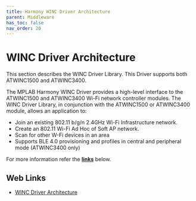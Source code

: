 ```yaml
---
title: Harmony WINC Driver Architecture
parent: Middleware
has_toc: false
nav_order: 20
---
```


# WINC Driver Architecture

This section describes the WINC Driver Library. This Driver supports both ATWINC1500 and ATWINC3400.

The MPLAB Harmony WINC Driver provides a high-level interface to the ATWINC1500 and ATWINC3400 Wi-Fi network controller modules. The WINC Driver Library, in conjunction with the ATWINC1500 or ATWINC3400 module, allows an application to:
- Join an existing 802.11 b/g/n 2.4GHz Wi-Fi Infrastructure network.
- Create an 802.11 Wi-Fi Ad Hoc of Soft AP network.
- Scan for other W-Fi devices in an area
- Supports BLE 4.0 provisioning and profiles in central and peripheral mode (ATWINC3400 only) 

For more information refer the **[links](#Web-Links)** below.

## <a id="Web-Links"> </a> 
## Web Links

- [WINC Driver Architecture](https://github.com/Microchip-MPLAB-Harmony/wireless/blob/master/doc/WINC%20Driver%20Architecture.pdf)